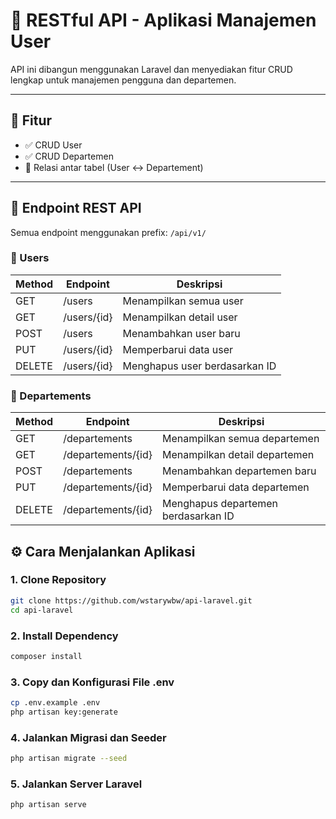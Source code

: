 # 📘 RESTful API - Aplikasi Manajemen User

API ini dibangun menggunakan Laravel dan menyediakan fitur CRUD lengkap untuk manajemen pengguna dan departemen.

---

## 🚀 Fitur

- ✅ CRUD User
- ✅ CRUD Departemen
- 🔗 Relasi antar tabel (User ↔ Departement)
---

## 🚀 Endpoint REST API

Semua endpoint menggunakan prefix: `/api/v1/`

### 📁 Users

| Method | Endpoint           | Deskripsi                      |
|--------|--------------------|--------------------------------|
| GET    | /users             | Menampilkan semua user         |
| GET    | /users/{id}        | Menampilkan detail user        |
| POST   | /users             | Menambahkan user baru          |
| PUT    | /users/{id}        | Memperbarui data user          |
| DELETE | /users/{id}        | Menghapus user berdasarkan ID  |

### 📁 Departements

| Method | Endpoint              | Deskripsi                          |
|--------|-----------------------|------------------------------------|
| GET    | /departements         | Menampilkan semua departemen       |
| GET    | /departements/{id}    | Menampilkan detail departemen      |
| POST   | /departements         | Menambahkan departemen baru        |
| PUT    | /departements/{id}    | Memperbarui data departemen        |
| DELETE | /departements/{id}    | Menghapus departemen berdasarkan ID|


## ⚙️ Cara Menjalankan Aplikasi

### 1. Clone Repository
```bash
git clone https://github.com/wstarywbw/api-laravel.git
cd api-laravel
```

### 2. Install Dependency
```bash
composer install
```

### 3. Copy dan Konfigurasi File .env
```bash
cp .env.example .env
php artisan key:generate
```

### 4. Jalankan Migrasi dan Seeder
```bash
php artisan migrate --seed
```

### 5. Jalankan Server Laravel
```bash
php artisan serve
```